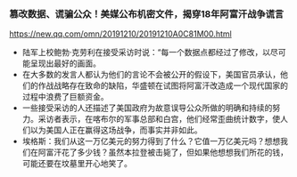 ### 篡改数据、谎骗公众！美媒公布机密文件，揭穿18年阿富汗战争谎言
https://new.qq.com/omn/20191210/20191210A0C81M00.html
- 陆军上校鲍勃·克劳利在接受采访时说：“每一个数据点都经过了修改，以尽可能呈现出最好的画面。
- 在大多数的发言人都认为他们的言论不会被公开的假设下，美国官员承认，他们的作战战略存在致命的缺陷，华盛顿在试图将阿富汗改造成一个现代国家的过程中浪费了巨额资金。
- 一些接受采访的人还描述了美国政府为故意误导公众所做的明确和持续的努力。采访者表示，在喀布尔的军事总部和白宫，他们经常歪曲统计数字，使人们以为美国人正在赢得这场战争，而事实并非如此。
- 埃格斯：我们从这一万亿美元的努力得到了什么？它值一万亿美元吗？想想我们在阿富汗花了多少钱？虽然本拉登被击毙了，但如果他想想我们所花的钱，可能还要在坟墓里开心地笑了。

